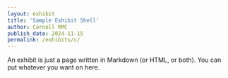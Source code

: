 ```yaml
---
layout: exhibit
title: 'Sample Exhibit Shell'
author: Cornell RMC
publish_date: 2024-11-15
permalink: /exhibits/c/
---
```

An exhibit is just a page written in Markdown (or HTML, or both). You can put whatever you want on here.

<html>
  <head>
    <title>Clover IIIF - Viewer - Web Component</title>
    <meta charset="UTF-8" />
  </head>
  <body>
    <script src="https://www.unpkg.com/@samvera/clover-iiif@latest/dist/web-components/index.umd.js"></script>
    <clover-viewer
      id="https://api.dc.library.northwestern.edu/api/v2/works/8a833741-74a8-40dc-bd1d-c416a3b1bb38?as=iiif"
    />
  </body>
</html>
